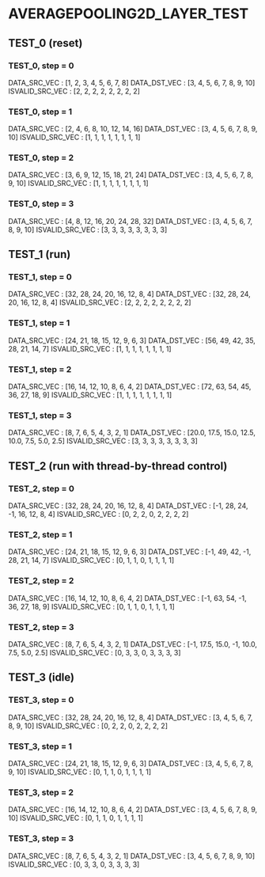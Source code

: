 # AVERAGEPOOLING2D_LAYER_TEST

## TEST_0 (reset)

### TEST_0, step = 0

DATA_SRC_VEC : [1, 2, 3, 4, 5, 6, 7, 8]
DATA_DST_VEC : [3, 4, 5, 6, 7, 8, 9, 10]
ISVALID_SRC_VEC : [2, 2, 2, 2, 2, 2, 2, 2]

### TEST_0, step = 1

DATA_SRC_VEC : [2, 4, 6, 8, 10, 12, 14, 16]
DATA_DST_VEC : [3, 4, 5, 6, 7, 8, 9, 10]
ISVALID_SRC_VEC : [1, 1, 1, 1, 1, 1, 1, 1]

### TEST_0, step = 2

DATA_SRC_VEC : [3, 6, 9, 12, 15, 18, 21, 24]
DATA_DST_VEC : [3, 4, 5, 6, 7, 8, 9, 10]
ISVALID_SRC_VEC : [1, 1, 1, 1, 1, 1, 1, 1]

### TEST_0, step = 3

DATA_SRC_VEC : [4, 8, 12, 16, 20, 24, 28, 32]
DATA_DST_VEC : [3, 4, 5, 6, 7, 8, 9, 10]
ISVALID_SRC_VEC : [3, 3, 3, 3, 3, 3, 3, 3]

## TEST_1 (run)

### TEST_1, step = 0

DATA_SRC_VEC : [32, 28, 24, 20, 16, 12, 8, 4]
DATA_DST_VEC : [32, 28, 24, 20, 16, 12, 8, 4]
ISVALID_SRC_VEC : [2, 2, 2, 2, 2, 2, 2, 2]

### TEST_1, step = 1

DATA_SRC_VEC : [24, 21, 18, 15, 12, 9, 6, 3]
DATA_DST_VEC : [56, 49, 42, 35, 28, 21, 14, 7]
ISVALID_SRC_VEC : [1, 1, 1, 1, 1, 1, 1, 1]

### TEST_1, step = 2

DATA_SRC_VEC : [16, 14, 12, 10, 8, 6, 4, 2]
DATA_DST_VEC : [72, 63, 54, 45, 36, 27, 18, 9]
ISVALID_SRC_VEC : [1, 1, 1, 1, 1, 1, 1, 1]

### TEST_1, step = 3

DATA_SRC_VEC : [8, 7, 6, 5, 4, 3, 2, 1]
DATA_DST_VEC : [20.0, 17.5, 15.0, 12.5, 10.0, 7.5, 5.0, 2.5]
ISVALID_SRC_VEC : [3, 3, 3, 3, 3, 3, 3, 3]

## TEST_2 (run with thread-by-thread control)

### TEST_2, step = 0

DATA_SRC_VEC : [32, 28, 24, 20, 16, 12, 8, 4]
DATA_DST_VEC : [-1, 28, 24, -1, 16, 12, 8, 4]
ISVALID_SRC_VEC : [0, 2, 2, 0, 2, 2, 2, 2]

### TEST_2, step = 1

DATA_SRC_VEC : [24, 21, 18, 15, 12, 9, 6, 3]
DATA_DST_VEC : [-1, 49, 42, -1, 28, 21, 14, 7]
ISVALID_SRC_VEC : [0, 1, 1, 0, 1, 1, 1, 1]

### TEST_2, step = 2

DATA_SRC_VEC : [16, 14, 12, 10, 8, 6, 4, 2]
DATA_DST_VEC : [-1, 63, 54, -1, 36, 27, 18, 9]
ISVALID_SRC_VEC : [0, 1, 1, 0, 1, 1, 1, 1]

### TEST_2, step = 3

DATA_SRC_VEC : [8, 7, 6, 5, 4, 3, 2, 1]
DATA_DST_VEC : [-1, 17.5, 15.0, -1, 10.0, 7.5, 5.0, 2.5]
ISVALID_SRC_VEC : [0, 3, 3, 0, 3, 3, 3, 3]

## TEST_3 (idle)

### TEST_3, step = 0

DATA_SRC_VEC : [32, 28, 24, 20, 16, 12, 8, 4]
DATA_DST_VEC : [3, 4, 5, 6, 7, 8, 9, 10]
ISVALID_SRC_VEC : [0, 2, 2, 0, 2, 2, 2, 2]

### TEST_3, step = 1

DATA_SRC_VEC : [24, 21, 18, 15, 12, 9, 6, 3]
DATA_DST_VEC : [3, 4, 5, 6, 7, 8, 9, 10]
ISVALID_SRC_VEC : [0, 1, 1, 0, 1, 1, 1, 1]

### TEST_3, step = 2

DATA_SRC_VEC : [16, 14, 12, 10, 8, 6, 4, 2]
DATA_DST_VEC : [3, 4, 5, 6, 7, 8, 9, 10]
ISVALID_SRC_VEC : [0, 1, 1, 0, 1, 1, 1, 1]

### TEST_3, step = 3

DATA_SRC_VEC : [8, 7, 6, 5, 4, 3, 2, 1]
DATA_DST_VEC : [3, 4, 5, 6, 7, 8, 9, 10]
ISVALID_SRC_VEC : [0, 3, 3, 0, 3, 3, 3, 3]

